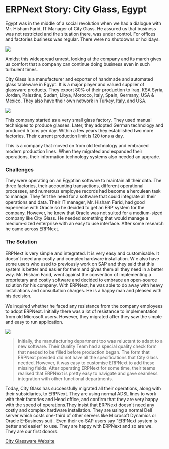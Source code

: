 # ERPNext Story: City Glass, Egypt

Egypt was in the middle of a social revolution when we had a dialogue with Mr. Hisham Farid, IT Manager of City Glass. He assured us that business was not restricted and the situation there, was under control. For offices and factories business was regular. There were no shutdowns or holidays. 

![](http://frappe.io/files/city_glass_logo.jpg)

Amidst this widespread unrest, looking at the company and its march gives us comfort that a company can continue doing business even in such turbulent times. 
 
City Glass is a manufacturer and exporter of handmade and automated glass tableware in Egypt. It is a major player and valued supplier of glassware products. They export 80% of their production to Iraq, KSA Syria, Jordan, Palestine, Sudan, Libya, Morocco, Italy, Spain, Germany, USA & Mexico. They also have their own network in Turkey, Italy, and USA.  

![](http://frappe.io/files/city_glass_image.jpg)

This company started as a very small glass factory. They used manual techniques to produce glasses. Later, they adopted German technology and produced 5 tons per day. Within a few years they established two more factories. Their current production limit is 120 tons a day.  

This is a company that moved on from old technology and embraced modern production lines. When they migrated and expanded their operations, their information technology systems also needed an upgrade.

### Challenges 

They were operating on an Egyptian software to maintain all their data. The three factories, their accounting transactions, different operational processes, and numerous employee records had become a herculean task to manage. They felt the need for a software that could integrate all their operations and data. Their IT manager, Mr. Hisham Farid,  had good experience with Oracle so he decided to get an ERP system for the company. However, he knew that Oracle was not suited for a medium-sized company like City Glass. He needed something that would manage a medium-sized enterprise with an easy to use interface. After some research he came across ERPNext. 

### The Solution

ERPNext is very simple and integrated. It is very easy and customisable. It doesn't need any costly and complex hardware installation. W e also have some users who used to previously work on SAP and they said that this system is better and easier for them and gives them all they need in a better way.
Mr. Hisham Farid, went against the convention of implementing a proprietary and costly software and decided to embrace an open-source solution for his company. With ERPNext, he was able to do away with heavy installations and consultation charges. He is a happy man and pleased with his decision.

We inquired whether he faced any resistance from the company employees to adopt ERPNext. Initially there was a lot of resistance to implementation from old Microsoft users. However, they migrated after they saw the simple and easy to run application.

![](http://frappe.io/files/hisham_farid.jpg)

> Initially, the manufacturing department too was reluctant to adapt to a new software. Their Quality Team had a special quality check form that needed to be filled before production began. The form that ERPNext provided did not have all the specifications that City Glass needed. However, it was easy to customise ERPNext to add these missing fields. After operating ERPNext for some time, their teams realised that ERPNext is pretty easy to navigate and gave seamless integration with other functional departments.

Today, City Glass has successfully migrated all their operations, along with their subsidiaries, to ERPNext. They are using normal ADSL lines to work with their factories and Head office, and confirm that they are very happy with the speed of operations.They insist that ERPNext doesn't need any costly and complex hardware installation. They are using a normal Dell server which costs one-third of other servers like Microsoft Dynamics or Oracle E-Business suit . Even their ex-SAP users say "ERPNext system is better and easier" to use. They are happy with ERPNext and so are we. They are our first donors.

[City Glassware Website](http://cityglassware.com/)
